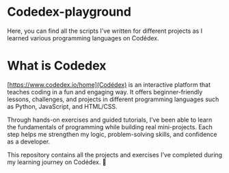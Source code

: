 # Codedex-playground
Here, you can find all the scripts I’ve written for different projects as I learned various programming languages on Codédex.

# What is Codedex
[https://www.codedex.io/home](Codédex) is an interactive platform that teaches coding in a fun and engaging way.
It offers beginner-friendly lessons, challenges, and projects in different programming languages such as Python, JavaScript, and HTML/CSS.

Through hands-on exercises and guided tutorials, I’ve been able to learn the fundamentals of programming while building real mini-projects.
Each step helps me strengthen my logic, problem-solving skills, and confidence as a developer.

This repository contains all the projects and exercises I’ve completed during my learning journey on Codédex. 🚀
